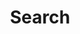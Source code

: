 ---
title: Search
type: search
layout: search

outputs:
  - html
  - json
sitemap:
  priority : 0.1

# Only valid if you also set utils/noindex: https://github.com/wangchucheng/hugo-marble/tree/main/utils
noindex: true
---
